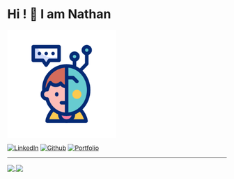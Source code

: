 <!--
**nate-pizz/nate-pizz** is a ✨ _special_ ✨ repository because its `README.md` (this file) appears on your GitHub profile.

Here are some ideas to get you started:

- 🔭 I’m currently working on ...
- 🌱 I’m currently learning ...
- 👯 I’m looking to collaborate on ...
- 🤔 I’m looking for help with ...
- 💬 Ask me about ...
- 📫 How to reach me: ...
- 😄 Pronouns: ...
- ⚡ Fun fact: ...
-->

Hi ! 👋 I am Nathan
=====================
<a align="center" ><img height=250  width=250 align="center" src="images/cyborg_nobg.gif" /></a>
<p><a href="https://www.linkedin.com/in/n-pizzetta/" target="_blank"><img alt="LinkedIn" src="https://img.shields.io/badge/linkedin-%230077B5.svg?&style=for-the-badge&logo=linkedin&logoColor=white" /></a> <a href="https://github.com/n-pizzetta" target="_blank"><img alt="Github" src="https://img.shields.io/badge/GitHub-%2312100E.svg?&style=for-the-badge&logo=Github&logoColor=white" /></a> <a href="https://n-pizzetta.github.io" target="_blank"><img alt="Portfolio" src="https://img.shields.io/badge/Portfolio-255E63?style=for-the-badge&logo=About.me&logoColor=white" /></a>
</p>

---

<a href="https://github.com/n-pizzetta/github-readme-stats">
  <img height=150 align="center" src="https://github-readme-stats.vercel.app/api?username=n-pizzetta&show_icons=true&theme=chartreuse-dark&rank_icon=github" />
</a>
<a href="https://github.com/n-pizzetta/convoychat">
  <img height=150 align="center" src="https://github-readme-stats.vercel.app/api/top-langs?username=n-pizzetta&layout=compact&langs_count=8&card_width=200&hide_progress=true&theme=chartreuse-dark" />
</a>
